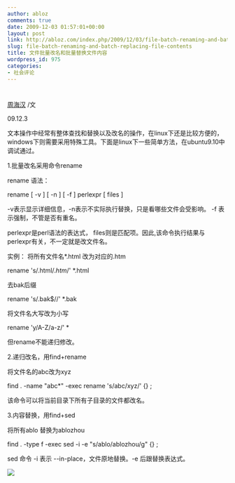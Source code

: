 ```yaml
---
author: abloz
comments: true
date: 2009-12-03 01:57:01+00:00
layout: post
link: http://abloz.com/index.php/2009/12/03/file-batch-renaming-and-batch-replacing-file-contents/
slug: file-batch-renaming-and-batch-replacing-file-contents
title: 文件批量改名和批量替换文件内容
wordpress_id: 975
categories:
- 社会评论
---
```


# 

[周海汉](http://blog.csdn.net/ablo_zhou) /文

09.12.3

文本操作中经常有整体查找和替换以及改名的操作，在linux下还是比较方便的，windows下则需要采用特殊工具。下面是linux下一些简单方法，在ubuntu9.10中调试通过。

1.批量改名采用命令rename

rename 语法：

rename [ -v ] [ -n ] [ -f ] perlexpr [ files ]

-v表示显示详细信息，-n表示不实际执行替换，只是看哪些文件会受影响。 -f 表示强制，不管是否有重名。

perlexpr是perl语法的表达式， files则是匹配项。因此,该命令执行结果与perlexpr有关，不一定就是改文件名。

实例： 将所有文件名*.html 改为对应的.htm

rename 's/.html$/.htm$/' *.html

去bak后缀

rename 's/.bak$//' *.bak

将文件名大写改为小写

rename 'y/A-Z/a-z/' *

但rename不能递归修改。

2.递归改名，用find+rename

将文件名的abc改为xyz

find . -name "abc*" -exec rename 's/abc/xyz/' {} ;

该命令可以将当前目录下所有子目录的文件都改名。

3.内容替换，用find+sed

将所有ablo 替换为ablozhou

find . -type f -exec sed -i -e "s/ablo/ablozhou/g" {} ;

sed 命令 -i 表示 --in-place，文件原地替换。-e 后跟替换表达式。

![](http://img.zemanta.com/pixy.gif?x-id=40d48fb1-8de3-8e78-a693-156e8c6cc39c)
